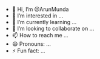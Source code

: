 - 👋 Hi, I’m @ArunMunda
- 👀 I’m interested in ...
- 🌱 I’m currently learning ...
- 💞️ I’m looking to collaborate on ...
- 📫 How to reach me ...
- 😄 Pronouns: ...
- ⚡ Fun fact: ...

<!---
ArunMunda/ArunMunda is a ✨ special ✨ repository because its `README.md` (this file) appears on your GitHub profile.
You can click the Preview link to take a look at your changes.
--->
